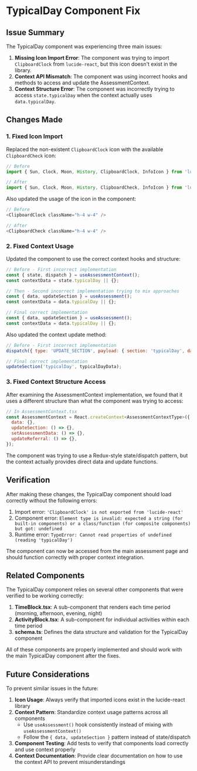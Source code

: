 # TypicalDay Component Fix

## Issue Summary

The TypicalDay component was experiencing three main issues:

1. **Missing Icon Import Error**: The component was trying to import `ClipboardClock` from `lucide-react`, but this icon doesn't exist in the library.
2. **Context API Mismatch**: The component was using incorrect hooks and methods to access and update the AssessmentContext.
3. **Context Structure Error**: The component was incorrectly trying to access `state.typicalDay` when the context actually uses `data.typicalDay`.

## Changes Made

### 1. Fixed Icon Import

Replaced the non-existent `ClipboardClock` icon with the available `ClipboardCheck` icon:

```javascript
// Before
import { Sun, Clock, Moon, History, ClipboardClock, InfoIcon } from 'lucide-react';

// After
import { Sun, Clock, Moon, History, ClipboardCheck, InfoIcon } from 'lucide-react';
```

Also updated the usage of the icon in the component:

```javascript
// Before
<ClipboardClock className="h-4 w-4" />

// After
<ClipboardCheck className="h-4 w-4" />
```

### 2. Fixed Context Usage

Updated the component to use the correct context hooks and structure:

```javascript
// Before - First incorrect implementation
const { state, dispatch } = useAssessmentContext();
const contextData = state.typicalDay || {};

// Then - Second incorrect implementation trying to mix approaches
const { data, updateSection } = useAssessment();
const contextData = data.typicalDay || {};

// Final correct implementation
const { data, updateSection } = useAssessment();
const contextData = data.typicalDay || {};
```

Also updated the context update method:

```javascript
// Before - First incorrect implementation
dispatch({ type: 'UPDATE_SECTION', payload: { section: 'typicalDay', data: typicalDayData } });

// Final correct implementation
updateSection('typicalDay', typicalDayData);
```

### 3. Fixed Context Structure Access

After examining the AssessmentContext implementation, we found that it uses a different structure than what the component was trying to access:

```javascript
// In AssessmentContext.tsx
const AssessmentContext = React.createContext<AssessmentContextType>({
  data: {},
  updateSection: () => {},
  setAssessmentData: () => {},
  updateReferral: () => {},
});
```

The component was trying to use a Redux-style state/dispatch pattern, but the context actually provides direct data and update functions.

## Verification

After making these changes, the TypicalDay component should load correctly without the following errors:

1. Import error: `'ClipboardClock' is not exported from 'lucide-react'`
2. Component error: `Element type is invalid: expected a string (for built-in components) or a class/function (for composite components) but got: undefined`
3. Runtime error: `TypeError: Cannot read properties of undefined (reading 'typicalDay')`

The component can now be accessed from the main assessment page and should function correctly with proper context integration.

## Related Components

The TypicalDay component relies on several other components that were verified to be working correctly:

1. **TimeBlock.tsx**: A sub-component that renders each time period (morning, afternoon, evening, night)
2. **ActivityBlock.tsx**: A sub-component for individual activities within each time period
3. **schema.ts**: Defines the data structure and validation for the TypicalDay component

All of these components are properly implemented and should work with the main TypicalDay component after the fixes.

## Future Considerations

To prevent similar issues in the future:

1. **Icon Usage**: Always verify that imported icons exist in the lucide-react library
2. **Context Pattern**: Standardize context usage patterns across all components
   - Use `useAssessment()` hook consistently instead of mixing with `useAssessmentContext()`
   - Follow the `{ data, updateSection }` pattern instead of state/dispatch
3. **Component Testing**: Add tests to verify that components load correctly and use context properly
4. **Context Documentation**: Provide clear documentation on how to use the context API to prevent misunderstandings
